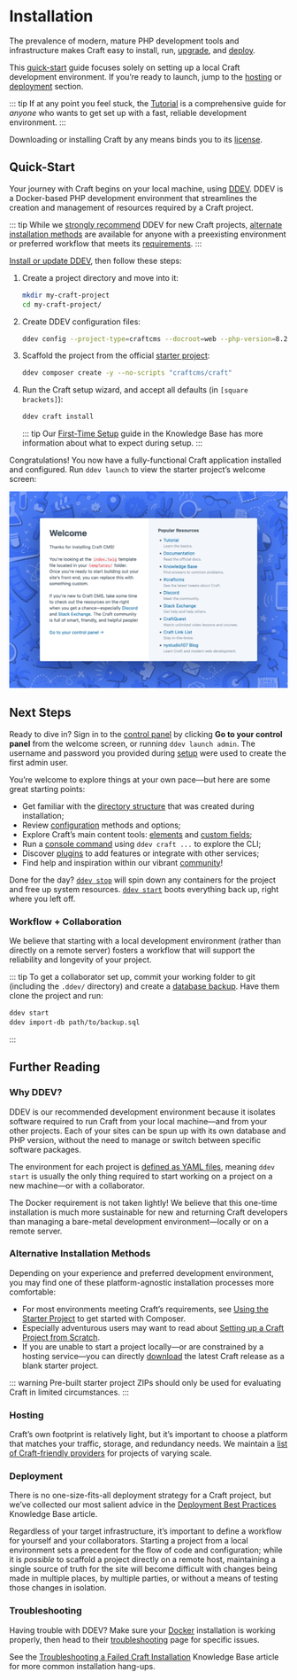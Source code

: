 # Installation

The prevalence of modern, mature PHP development tools and infrastructure makes Craft easy to install, run, [upgrade](./upgrade.md), and [deploy](./deploy.md).

This [quick-start](#quick-start) guide focuses solely on setting up a local Craft development environment. If you’re ready to launch, jump to the [hosting](#hosting) or [deployment](#deployment) section.

::: tip
If at any point you feel stuck, the [Tutorial](../getting-started-tutorial/README.md) is a comprehensive guide for _anyone_ who wants to get set up with a fast, reliable development environment.
:::

Downloading or installing Craft by any means binds you to its [license](https://craftcms.com/license).

## Quick-Start

Your journey with Craft begins on your local machine, using [DDEV](https://ddev.readthedocs.io/en/stable/). DDEV is a Docker-based PHP development environment that streamlines the creation and management of resources required by a Craft project.

::: tip
While we [strongly recommend](#why-ddev) DDEV for new Craft projects, [alternate installation methods](#alternative-installation-methods) are available for anyone with a preexisting environment or preferred workflow that meets its [requirements](./requirements.md).
:::

[Install or update DDEV](https://ddev.readthedocs.io/en/stable/users/install/), then follow these steps:

1. Create a project directory and move into it:

    ```bash
    mkdir my-craft-project
    cd my-craft-project/
    ```

1. Create DDEV configuration files:

    ```bash
    ddev config --project-type=craftcms --docroot=web --php-version=8.2
    ```

1. Scaffold the project from the official [starter project](https://github.com/craftcms/craft):

    ```bash
    ddev composer create -y --no-scripts "craftcms/craft"
    ```

1. Run the Craft setup wizard, and accept all defaults (in `[square brackets]`):

    ```bash
    ddev craft install
    ```

    ::: tip
    Our [First-Time Setup](kb:first-time-setup) guide in the Knowledge Base has more information about what to expect during setup.
    :::

Congratulations! You now have a fully-functional Craft application installed and configured. Run `ddev launch` to view the starter project’s welcome screen:

<BrowserShot
    url="https://my-craft-project.ddev.site/"
    :link="false"
    id="welcome-screen"
    :poi="{
        'cp-link': [38, 72],
    }">
<img src="./images/welcome.png" alt="A new Craft installation’s welcome screen" />
</BrowserShot>

## Next Steps

Ready to dive in? Sign in to the [control panel](./system/control-panel.md) by clicking **Go to your control panel** <Poi label="1" target="welcome-screen" id="cp-link" /> from the welcome screen, or running `ddev launch admin`. The username and password you provided during [setup](kb:first-time-setup) were used to create the first admin user.

You’re welcome to explore things at your own pace—but here are some great starting points:

- Get familiar with the [directory structure](./system/directory-structure.md) that was created during installation;
- Review [configuration](configure.md) methods and options;
- Explore Craft’s main content tools: [elements](./system/elements.md) and [custom fields](./system/fields.md);
- Run a [console command](./reference/cli.md) using `ddev craft ...` to explore the CLI;
- Discover [plugins](./system/plugins.md) to add features or integrate with other services;
- Find help and inspiration within our vibrant [community](https://craftcms.com/community)!

Done for the day? [`ddev stop`](https://ddev.readthedocs.io/en/stable/users/basics/commands/#stop) will spin down any containers for the project and free up system resources. [`ddev start`](https://ddev.readthedocs.io/en/stable/users/basics/commands/#start) boots everything back up, right where you left off.

### Workflow + Collaboration

We believe that starting with a local development environment (rather than directly on a remote server) fosters a workflow that will support the reliability and longevity of your project.

<See path="deploy.md#workflow" label="Defining a Workflow" />

::: tip
To get a collaborator set up, commit your working folder to git (including the `.ddev/` directory) and create a [database backup](./reference/cli.md#db-backup). Have them clone the project and run:

```bash
ddev start
ddev import-db path/to/backup.sql
```
:::

## Further Reading

### Why DDEV?

DDEV is our recommended development environment because it isolates software required to run Craft from your local machine—and from your other projects. Each of your sites can be spun up with its own database and PHP version, without the need to manage or switch between specific software packages.

The environment for each project is [defined as YAML files](https://ddev.readthedocs.io/en/stable/users/configuration/config/), meaning `ddev start` is usually the only thing required to start working on a project on a new machine—or with a collaborator.

The Docker requirement is not taken lightly! We believe that this one-time installation is much more sustainable for new and returning Craft developers than managing a bare-metal development environment—locally or on a remote server.

### Alternative Installation Methods

Depending on your experience and preferred development environment, you may find one of these platform-agnostic installation processes more comfortable:

- For most environments meeting Craft’s requirements, see [Using the Starter Project](kb:using-the-starter-project) to get started with Composer.
- Especially adventurous users may want to read about [Setting up a Craft Project from Scratch](kb:setting-up-a-craft-project-from-scratch).
- If you are unable to start a project locally—or are constrained by a hosting service—you can directly [download](https://craftcms.com/latest.zip) the latest Craft release as a blank starter project.

::: warning
Pre-built starter project ZIPs should only be used for evaluating Craft in limited circumstances.
:::

### Hosting

<See path="deploy.md" hash="selecting-a-host" label="Selecting a Host" description="Know your options when looking for a good hosting solution." />

Craft’s own footprint is relatively light, but it’s important to choose a platform that matches your traffic, storage, and redundancy needs. We maintain a [list of Craft-friendly providers](https://craftcms.com/hosting) for projects of varying scale.

### Deployment

<See path="deploy.md" />

There is no one-size-fits-all deployment strategy for a Craft project, but we’ve collected our most salient advice in the [Deployment Best Practices](kb:deployment-best-practices) Knowledge Base article.

Regardless of your target infrastructure, it’s important to define a workflow for yourself and your collaborators. Starting a project from a local environment sets a precedent for the flow of code and configuration; while it is _possible_ to scaffold a project directly on a remote host, maintaining a single source of truth for the site will become difficult with changes being made in multiple places, by multiple parties, or without a means of testing those changes in isolation.

### Troubleshooting

Having trouble with DDEV? Make sure your [Docker](https://ddev.readthedocs.io/en/stable/users/install/docker-installation/#testing-and-troubleshooting-your-docker-installation) installation is working properly, then head to their [troubleshooting](https://ddev.readthedocs.io/en/stable/users/basics/troubleshooting/) page for specific issues.

See the [Troubleshooting a Failed Craft Installation](kb:troubleshooting-failed-installation) Knowledge Base article for more common installation hang-ups.
